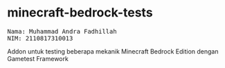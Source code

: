 # minecraft-bedrock-tests
<pre>
Nama: Muhammad Andra Fadhillah 
NIM: 2110817310013
</pre> 
Addon untuk testing beberapa mekanik Minecraft Bedrock Edition dengan Gametest Framework
